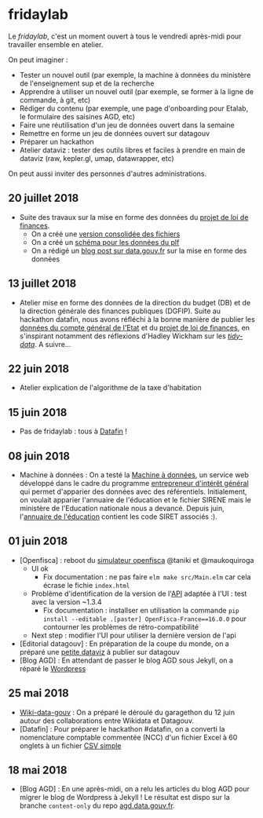 # fridaylab

Le *fridaylab*, c'est un moment ouvert à tous le vendredi après-midi pour travailler ensemble en atelier.

On peut imaginer : 

- Tester un nouvel outil (par exemple, la machine à données du ministère de l'enseignement sup et de la recherche 
- Apprendre à utiliser un nouvel outil (par exemple, se former à la ligne de commande, à git, etc)
- Rédiger du contenu (par exemple, une page d'onboarding pour Etalab, le formulaire des saisines AGD, etc) 
- Faire une réutilisation d'un jeu de données ouvert dans la semaine
- Remettre en forme un jeu de données ouvert sur datagouv
- Préparer un hackathon
- Atelier dataviz : tester des outils libres et faciles à prendre en main de dataviz (raw, kepler.gl, umap, datawrapper, etc)

On peut aussi inviter des personnes d'autres administrations.

## 20 juillet 2018 

- Suite des travaux sur la mise en forme des données du [projet de loi de finances](https://www.data.gouv.fr/fr/datasets/projet-de-loi-de-finances-pour-2018-plf-2018-donnees-du-plf-et-des-annexes-projet-annuel-de-performance-pap/#discussion-5b51fed1c751df5e3f17d951).
  - On a créé une [version consolidée des fichiers](https://github.com/etalab/plf/blob/master/budgets_retraites.csv)
  - On a créé un [schéma pour les données du plf](https://github.com/etalab/schema.data.gouv.fr/tree/master/plf)
  - On a rédigé un [blog post sur data.gouv.fr](https://www.data.gouv.fr/fr/posts/comment-mettre-en-forme-des-donnees-tabulaires-lexemple-des-donnees-du-projet-de-loi-de-finances-1/) sur la mise en forme des données

## 13 juillet 2018 

- Atelier mise en forme des données de la direction du budget (DB) et de la direction générale des finances publiques (DGFIP). Suite au hackathon datafin, nous avons réfléchi à la bonne manière de publier les [données du compte général de l'Etat](https://www.data.gouv.fr/fr/datasets/donnees-de-comptabilite-generale-de-letat/) et du [projet de loi de finances](https://www.data.gouv.fr/fr/datasets/projet-de-loi-de-finances-pour-2018-plf-2018-donnees-du-plf-et-des-annexes-projet-annuel-de-performance-pap/), en s'inspirant notamment des réflexions d'Hadley Wickham sur les [*tidy-data*](http://vita.had.co.nz/papers/tidy-data.pdf). A suivre...

## 22 juin 2018 

- Atelier explication de l'algorithme de la taxe d'habitation

## 15 juin 2018 

- Pas de fridaylab : tous à [Datafin](https://datafin.fr/) !

## 08 juin 2018 

* Machine à données : On a testé la [Machine à données](http://51.15.221.77/index.php/Home), un service web développé dans le cadre du programme [entrepreneur d'intérêt général](https://github.com/entrepreneur-interet-general) qui permet d'apparier des données avec des référentiels. Initialement, on voulait apparier l'annuaire de l'éducation et le fichier SIRENE mais le ministère de l'Education nationale nous a devancé. Depuis juin, l'[annuaire de l'éducation](https://data.education.gouv.fr/explore/dataset/fr-en-annuaire-education/?disjunctive.type_etablissement) contient les code SIRET associés :).

## 01 juin 2018

* [Openfisca] : reboot du [simulateur openfisca](https://github.com/openfisca/demonstrator) @taniki et @maukoquiroga
  - UI ok
    - Fix documentation : ne pas faire `elm make src/Main.elm` car cela écrase le fichie `index.html`
  - Problème d'identification de la version de l'[API](https://github.com/openfisca/openfisca-web-api) adaptée à l'UI : test avec la version ~1.3.4
    - Fix documentation : installser en utilisation la commande `pip install --editable .[paster] OpenFisca-France==16.0.0` pour contourner les problèmes de rétro-compatibilité
  - Next step : modifier l'UI pour utiliser la dernière version de l'api
* [Editorial datagouv] : En préparation de la coupe du monde, on a préparé une [petite dataviz](https://github.com/pachevalier/coupedumonde) à publier sur datagouv
* [Blog AGD] : En attendant de passer le blog AGD sous Jekyll, on a réparé le [Wordpress](https://agd.data.gouv.fr/)

## 25 mai 2018 

* [Wiki-data-gouv](https://github.com/etalab/wiki-data-gouv) : On a préparé le déroulé du garagethon du 12 juin autour des collaborations entre Wikidata et Datagouv.
* [Datafin] : Pour préparer le hackathon #datafin, on a converti la nomenclature comptable commentée (NCC) d'un fichier Excel à 60 onglets à un fichier [CSV simple](https://github.com/pachevalier/tidycge/blob/master/data-raw/tidy_ncc.csv)

## 18 mai 2018

* [Blog AGD] : En une après-midi, on a relu les articles du blog AGD pour migrer le blog de Wordpress à Jekyll ! Le résultat est dispo sur la branche `content-only` du repo [agd.data.gouv.fr](https://github.com/etalab/agd.data.gouv.fr/tree/content-only).
